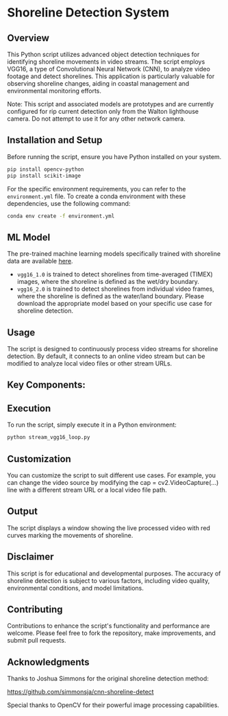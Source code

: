 # Shoreline Detection System

## Overview
This Python script utilizes advanced object detection techniques for identifying shoreline movements in video streams. The script employs VGG16, a type of Convolutional Neural Network (CNN), to analyze video footage and detect shorelines. This application is particularly valuable for observing shoreline changes, aiding in coastal management and environmental monitoring efforts.

Note: This script and associated models are prototypes and are currently configured for rip current detection only from the Walton lighthouse camera. Do not attempt to use it for any other network camera.

## Installation and Setup
Before running the script, ensure you have Python installed on your system. 

```bash
pip install opencv-python
pip install scikit-image
```
For the specific environment requirements, you can refer to the `environment.yml` file. To create a conda environment with these dependencies, use the following command:
```bash
conda env create -f environment.yml
```
## ML Model
The pre-trained machine learning models specifically trained with shoreline data are available [here](https://drive.google.com/drive/folders/1dFww-SBKHgCnK2Ien5nOHc4rU36jujd_?usp=sharing).
+ `vgg16_1.0` is trained to detect shorelines from time-averaged (TIMEX) images, where the shoreline is defined as the wet/dry boundary.
+ `vgg16_2.0` is trained to detect shorelines from individual video frames, where the shoreline is defined as the water/land boundary.
Please download the appropriate model based on your specific use case for shoreline detection.
## Usage
The script is designed to continuously process video streams for shoreline detection. By default, it connects to an online video stream but can be modified to analyze local video files or other stream URLs.


## Key Components:


## Execution
To run the script, simply execute it in a Python environment:

```bash
python stream_vgg16_loop.py
```

## Customization
You can customize the script to suit different use cases. For example, you can change the video source by modifying the cap = cv2.VideoCapture(...) line with a different stream URL or a local video file path.

## Output
The script displays a window showing the live processed video with red curves marking the movements of shoreline. 

## Disclaimer
This script is for educational and developmental purposes. The accuracy of shoreline detection is subject to various factors, including video quality, environmental conditions, and model limitations.

## Contributing
Contributions to enhance the script's functionality and performance are welcome. Please feel free to fork the repository, make improvements, and submit pull requests.

## Acknowledgments
Thanks to Joshua Simmons for the original shoreline detection method: 

https://github.com/simmonsja/cnn-shoreline-detect

Special thanks to OpenCV for their powerful image processing capabilities.
